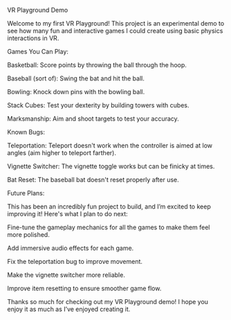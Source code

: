 VR Playground Demo

Welcome to my first VR Playground! This project is an experimental demo to see how many fun and interactive games I could create using basic physics interactions in VR.

Games You Can Play:

Basketball: Score points by throwing the ball through the hoop.

Baseball (sort of): Swing the bat and hit the ball.

Bowling: Knock down pins with the bowling ball.

Stack Cubes: Test your dexterity by building towers with cubes.

Marksmanship: Aim and shoot targets to test your accuracy.

Known Bugs:

Teleportation: Teleport doesn't work when the controller is aimed at low angles (aim higher to teleport farther).

Vignette Switcher: The vignette toggle works but can be finicky at times.

Bat Reset: The baseball bat doesn't reset properly after use.

Future Plans:

This has been an incredibly fun project to build, and I’m excited to keep improving it! Here's what I plan to do next:

Fine-tune the gameplay mechanics for all the games to make them feel more polished.

Add immersive audio effects for each game.

Fix the teleportation bug to improve movement.

Make the vignette switcher more reliable.

Improve item resetting to ensure smoother game flow.

Thanks so much for checking out my VR Playground demo! I hope you enjoy it as much as I’ve enjoyed creating it.